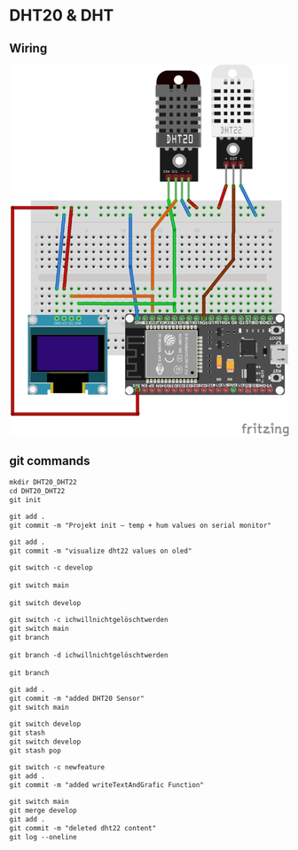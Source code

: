 # DHT20 & DHT

## Wiring
<img src="https://github.com/git4arduino/dht20_dht22/blob/d0f43849202036c1ab235e00fe2c61d0599a0060/12_dht20unddht22_verdrahtung.jpg" width="600">

## git commands

```
mkdir DHT20_DHT22	
cd DHT20_DHT22
git init
```

```
git add .
git commit -m "Projekt init – temp + hum values on serial monitor"
```

```
git add .
git commit -m "visualize dht22 values on oled"
```

```
git switch -c develop

git switch main

git switch develop
```

```
git switch -c ichwillnichtgelöschtwerden
git switch main
git branch

git branch -d ichwillnichtgelöschtwerden

git branch
```

```
git add .
git commit -m "added DHT20 Sensor"
git switch main
```

```
git switch develop
git stash
git switch develop
git stash pop
```

```
git switch -c newfeature
git add . 
git commit -m "added writeTextAndGrafic Function"
```

```
git switch main
git merge develop
git add .
git commit -m "deleted dht22 content"
git log --oneline
```

